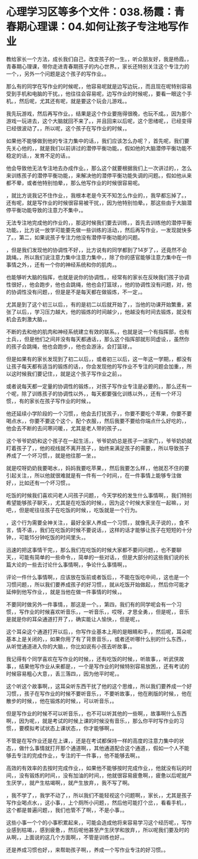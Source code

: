 # 心理学习区等多个文件：038.杨霞：青春期心理课：04.如何让孩子专注地写作业

教给家长一个方法，成长我们自己，改变孩子的一生。，听众朋友好，我是杨霞。，青春期心理课，带你走进青春期孩子的内心世界。，家长还特别关注这个专注力的一个，，另外一个问题是这个孩子的写作业。。

那么有的同学在写作业的时候呢，，他容易呢就是边写边玩，，而且现在呢特别容易受到手机和电脑的干扰。，他往往会容易呢，边写作业的时候呢，，要看一眼这个手机。，然后呢，尤其还有呢，就是要这个玩会儿游戏。。

我先玩游戏，然后再写作业。，结果是这个作业要拖得很晚，也玩不成。，因为那个游戏一玩进去，这个大脑就回不来了。，并且回来以后呢，这个思绪呢，，已经变得已经很波动了。，所以呢，这个孩子在写作业的时候，。

如果他不能够做到他的专注力集中的话，，我们应该怎么办呢？，首先呢，我们要先关心他的，，就是我们以前讲过的潜停平衡功能。，假如他的大脑潜停平衡功能不稳定的话，，发育不足的话，。

他会导致他无法专注地去办成作业。，那么这个就要根据我们上一次讲过的，，怎么来训练孩子的潜停平衡功能，，来解决他的潜停平衡功能失调的问题。，假如他从来都不晕，或者他特别怕晕，，那么他写作业的时候很容易呢。

，就比方说我记不住作业，，我根本老是今天不知怎么作业的，，我早都忘掉了。，还有呢，就是写作业的时候很容易被干扰，，因为他特别怕晕。，那这些由于大脑潜停平衡功能导致的注意力不集中，。

无法专注地完成他的作业的，，那这时候我们要去训练，，首先去训练他的潜停平衡功能。，比方说一放学可能要先做一些训练的活动，，然后再写作业，一发现就快多了。，第二，如果说孩子专注力他没有潜停平衡功能的问题。

，但是我们发现他的协调性不好，，比方说有的同学都到了14岁了，，还竟然不会跳绳。，所以我们说注意力集中注意力集中，，除了你的感官能够注意力集中在一件事情之外，，还有一个你的神经系统和你的肌肉，。

也能够听大脑的指挥，也就是说你的协调性。，经常有的家长在反映我们孩子协调性很好，，他会跑步，他也会跳绳，他也会打篮球，，他的协调性没有问题，对，他的协调性没有问题，，但是是不是每天都在做锻炼，不一定，。

尤其是到了这个初三以后，，有的是初二以后就开始了，，当他的功课开始繁重，紧张了以后，，学习压力越大，他的锻炼的时间越少，，他越没有时间去锻炼，就没有机会去刺激大脑，。

不断的去和他的肌肉和神经系统建立有效的联系。，也就是说一个有指挥部，也有士兵，，但是他们之间并没有每天都通话，，那么这个指挥部就形同虚设，，虽然你的孩子会跳绳，他也会跑步，，他也会游泳，会打篮球，。

但是如果有的家长发现到了初二以后，，或者初三以后，这一年这一学期，，都没有让孩子每天都有适当的锻炼的话，，你会发现他的写作业不专注的问题会加重，，所以这时候我们要记住，，就是这个孩子写作业之前，。

或者说每天都一定量的协调性的锻炼，，对孩子写作业专注是必要的。，那么还有一个呢，除了训练孩子的协调性以外，，每天都要强化训练以外，，还有一个坏习惯，，有的家长在孩子写作业的时候，。

他还延续小学阶段的一个习惯，，他会去打扰孩子，，你要不要吃个苹果，你要不要喝点水，，你要不要这个这个，配个衣服，，然后我要不要给你端点什么好吃的，，他会去不断的去问寒问暖，，尤其是老人带的孩子，。

这个爷爷奶奶和这个孩子在一起生活，，爷爷奶奶总是孩子一进家门，，爷爷奶奶就盯着孩子了，，他的视线就不离开孩子，，始终来满足孩子的需要，，所以导致孩子养成了一个坏习惯，，就是他往那一坐，。

就是哎呀奶奶我要喝水，，妈妈我要吃苹果，，然后我要怎么样，，他就忍不住的要引起关注，，所以他就很难就是有一件有一个时间，，在一件事情上能够专注做好，，比如还有一个坏习惯，。

吃饭的时候我们喜欢问老人问孩子问题，，今天学校的发生什么事情啊，，我们特别希望能够孩子聊天，，尤其是在吃饭的时候，，因为这个时候大家坐在一起嘛，，对吧，，但是呢往往孩子在吃饭的时候，，吃饭就是一个行为。

，这个行为需要全神关注，，最好全家人养成一个习惯，，就像孔夫子说的，，食不言，情不语，，我们在吃饭的时候不要说话，，这样的话才能够让孩子在短短的十分钟，，可能15分钟吃饭的时间里头，。

迅速的把这事情干完，，那么我们在吃饭的时候大家都不要问问题，，也不要聊天，，可能有简单的一些命令，，简单的一些对话，，但是大部分的这些我们说的长篇大论的一些去讨论什么事情啊，，争论什么事情啊，。

评论一件什么事情啊，，应该放在饭前或者饭后，，不能在饭吃中间，，这也是一个习惯问题，，所以我们要养成孩子的好习惯，，就从吃饭开始做起，，然后你可能才延伸到他写作业，，就是当他在做一件事情的时候，。

不要同时做另外一件事情，，那这是一个。，第四，我们有的同学呢会有一个习惯，，写作业的时候喜欢听音乐，，一听音乐，，哎呀，才思全勇，，但是呢，，音乐是就是你的耳朵通道打开了，，确实能让人愉快，，但是呢，。

这个耳朵这个通道打开以后，，你写作业基本上用的是眼睛和手，，然后呢，耳朵呢基本上是关闭的，，如果你用了有了背景音乐，，或者还听哪什么别的什么东西，，从听觉通道进入你的大脑，，你比如说有小孩去听故事，。

我记得有个同学喜欢在写作业的时候，，还有吃饭的时候，，听故事，，听武侠故事，，结果他写作业从来都是，，一个是写作业的时候特别容易放困，，还有考试的时候容易粗心大意，，丢三落四，，因为他平时呢，。

这个听这个故事啊，，这耳朵听东西干扰了他的这个思维，，所以我们要养成一个好习惯，，孩子在写作业的时候不要听音乐，，不要听故事，，他在刷版的时候，，他在散步的时候，，他在锻炼的时候，，可以听音乐，。

但是写作业的时候不可以听音乐，，也不可以听其他的一些啊，，故事啊什么东西啊，，因为呢，，就是考试的时候上课的时候没有音乐，，那么你平时写作业的习惯，，要模拟考试状态上课状态，，你才能够啊，。

不管是在写作业还是在上课，，还是在考试都保持一样的高度的注意力集中的状态，，做什么事情就打开那个通道啊，，其他通道配合这个通道，，假如一个人不能够去专注的完成作业，，专注的干一件事，，他不能够去啊，。

高效的有效率的去按时完成作业，，如果他不能够按时完成作业，，他就没有玩的时间，，没有锻炼的时间，，没有加油的时间，，他就很容易疲惫啊，，疲惫以后呢就产生厌学，，就产生枯竭啊，，就产生放弃，，我不写了啊。

，我不学了，，我学不动了，，所以我们不能轻视这个问题啊，，家长，，尤其是孩子写作业喝点水，，这小事，，上个厕所小问题，，然后他可能打个岔，，看看手机，，这个都是普遍问题，，我们也管不了啊，，不是小事，。

这些小事一个个的小事积累起来，，可能会造成他将来容易学习这个经历呢，，写作业感到枯竭，，感到疲惫，，然后呢他甚至产生厌学和放弃，，所以呢我们要及时的从啊，，上面说的这几个方面啊，，不管是训练也好，。

还是养成习惯也好，，来帮助孩子啊，，养成一个写作业专注的好习惯。。